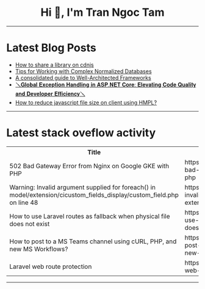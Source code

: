 <h1 align="center">Hi 👋, I'm Tran Ngoc Tam</h1>

---

# Latest Blog Posts 
<!-- BLOG-POST-LIST:START -->
- [How to share a library on cdnjs](https://dev.to/js-libraries/how-to-share-a-library-on-cdnjs-4jfi)
- [Tips for Working with Complex Normalized Databases](https://dev.to/alvincrespo/tips-for-working-with-complex-normalized-databases-2453)
- [A consolidated guide to Well-Architected Frameworks](https://dev.to/thecodewrapper/a-consolidated-guide-to-well-architected-frameworks-1399)
- [🪛𝐆𝐥𝐨𝐛𝐚𝐥 𝐄𝐱𝐜𝐞𝐩𝐭𝐢𝐨𝐧 𝐇𝐚𝐧𝐝𝐥𝐢𝐧𝐠 𝐢𝐧 𝐀𝐒𝐏.𝐍𝐄𝐓 𝐂𝐨𝐫𝐞: 𝐄𝐥𝐞𝐯𝐚𝐭𝐢𝐧𝐠 𝐂𝐨𝐝𝐞 𝐐𝐮𝐚𝐥𝐢𝐭𝐲 𝐚𝐧𝐝 𝐃𝐞𝐯𝐞𝐥𝐨𝐩𝐞𝐫 𝐄𝐟𝐟𝐢𝐜𝐢𝐞𝐧𝐜𝐲🪛](https://dev.to/majdisaibi/--2gik)
- [How to reduce javascript file size on client using HMPL?](https://dev.to/antonmak1/how-to-reduce-javascript-file-size-on-client-using-hmpl-2685)
<!-- BLOG-POST-LIST:END -->

---

# Latest stack oveflow activity
<table>
  <tr><th>Title</th><th>Link</th></tr>
  <!-- STACKOVERFLOW:START --><tr><td>502 Bad Gateway Error from Nginx on Google GKE with PHP</td><td>https://stackoverflow.com/questions/78850835/502-bad-gateway-error-from-nginx-on-google-gke-with-php</td></tr><tr><td>Warning: Invalid argument supplied for foreach&lpar;&rpar; in model/extension/cicustom_fields_display/custom_field.php on line 48</td><td>https://stackoverflow.com/questions/78850807/warning-invalid-argument-supplied-for-foreach-in-model-extension-cicustom-fie</td></tr><tr><td>How to use Laravel routes as fallback when physical file does not exist</td><td>https://stackoverflow.com/questions/78850526/how-to-use-laravel-routes-as-fallback-when-physical-file-does-not-exist</td></tr><tr><td>How to post to a MS Teams channel using cURL, PHP, and new MS Workflows?</td><td>https://stackoverflow.com/questions/78850509/how-to-post-to-a-ms-teams-channel-using-curl-php-and-new-ms-workflows</td></tr><tr><td>Laravel web route protection</td><td>https://stackoverflow.com/questions/78850490/laravel-web-route-protection</td></tr><!-- STACKOVERFLOW:END -->
</table>

---


